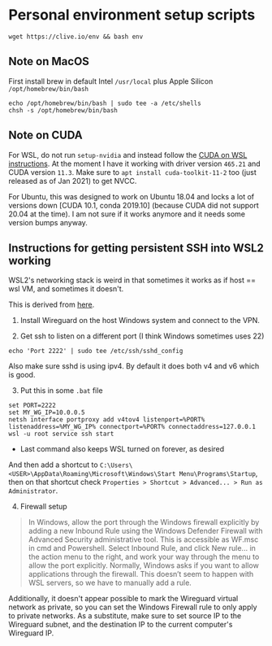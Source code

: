# Personal environment setup scripts

```
wget https://clive.io/env && bash env
```

## Note on MacOS
First install brew in default Intel `/usr/local` plus Apple Silicon `/opt/homebrew/bin/bash`
```
echo /opt/homebrew/bin/bash | sudo tee -a /etc/shells
chsh -s /opt/homebrew/bin/bash
```

## Note on CUDA

For WSL, do not run `setup-nvidia` and instead follow the [CUDA on WSL instructions](https://docs.nvidia.com/cuda/wsl-user-guide/index.html). At the moment I have it working with driver version `465.21` and CUDA version `11.3`. Make sure to `apt install cuda-toolkit-11-2` too (just released as of Jan 2021) to get NVCC.

For Ubuntu, this was designed to work on Ubuntu 18.04 and locks a lot of versions down [CUDA 10.1, conda 2019.10] (because CUDA did not support 20.04 at the time). I am not sure if it works anymore and it needs some version bumps anyway.

## Instructions for getting persistent SSH into WSL2 working

WSL2's networking stack is weird in that sometimes it works as if host == wsl VM, and sometimes it doesn't.

This is derived from [here](https://www.williamjbowman.com/blog/2020/04/25/running-a-public-server-from-wsl-2/).

1) Install Wireguard on the host Windows system and connect to the VPN.

2) Get ssh to listen on a different port (I think Windows sometimes uses 22)
```
echo 'Port 2222' | sudo tee /etc/ssh/sshd_config
```
Also make sure sshd is using ipv4. By default it does both v4 and v6 which is good.

3) Put this in some `.bat` file
```
set PORT=2222
set MY_WG_IP=10.0.0.5
netsh interface portproxy add v4tov4 listenport=%PORT% listenaddress=%MY_WG_IP% connectport=%PORT% connectaddress=127.0.0.1
wsl -u root service ssh start
```
- Last command also keeps WSL turned on forever, as desired

And then add a shortcut to `C:\Users\<USER>\AppData\Roaming\Microsoft\Windows\Start Menu\Programs\Startup`, then on that shortcut check `Properties > Shortcut > Advanced... > Run as Administrator`.

4) Firewall setup

> In Windows, allow the port through the Windows firewall explicitly by adding a new Inbound Rule using the Windows Defender Firewall with Advanced Security administrative tool. This is accessible as WF.msc in cmd and Powershell. Select Inbound Rule, and click New rule... in the action menu to the right, and work your way through the menu to allow the port explicitly. Normally, Windows asks if you want to allow applications through the firewall. This doesn’t seem to happen with WSL servers, so we have to manually add a rule.

Additionally, it doesn't appear possible to mark the Wireguard virtual network as private, so you can set the Windows Firewall rule to only apply to private networks. As a substitute, make sure to set source IP to the Wireguard subnet, and the destination IP to the current computer's Wireguard IP.
